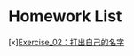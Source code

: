 # Homework List
[x][Exercise_02：打出自己的名字](https://github.com/MinnieWen/computational_physics_N2015301510014/blob/master/exercise_02.md)
